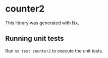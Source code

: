 # counter2

This library was generated with [Nx](https://nx.dev).

## Running unit tests

Run `nx test counter2` to execute the unit tests.
